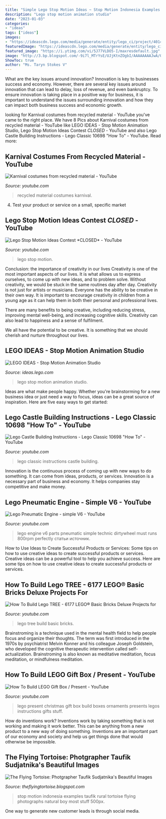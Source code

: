 ```yaml
---
title: "Simple Lego Stop Motion Ideas ~ Stop Motion Indonesia Examples Taufik Rural Tortoise Flying Photographs Natural Boy Most Stuff 500px"
description: "Lego stop motion animation studio"
date: "2023-01-03"
categories:
- "ideas"
tags: ["ideas"]
images:
- "https://ideascdn.lego.com/media/generate/entity/lego_ci/project/4014a71d-f3ec-494f-b7cb-d767e55664e1/1/resize:1600:900"
featuredImage: "https://ideascdn.lego.com/media/generate/entity/lego_ci/project/4014a71d-f3ec-494f-b7cb-d767e55664e1/1/resize:1600:900"
featured_image: "https://i.ytimg.com/vi/5J77VLDO5-I/maxresdefault.jpg"
image: "http://3.bp.blogspot.com/-9i7l_MTrYsE/UJjKtnZOgbI/AAAAAAAAJwA/O1GfksAvMKE/s1600/taufik-sudjatnikas-photographs-of-rural-indonesia-500px-the-flying-tortoise-002.jpg"
ShowToc: true
author: "Ms. Taryn Stokes V"
---
```



What are the key issues around innovation?
Innovation is key to businesses success and economy. However, there are several key issues around innovation that can lead to delay, loss of revenue, and even bankruptcy. To ensure innovation is taking place in a positive way for business, it is important to understand the issues surrounding innovation and how they can impact both business success and economic growth.

	

		
looking for Karnival costumes from recycled material - YouTube you've came to the right place. We have 8 Pics about Karnival costumes from recycled material - YouTube like LEGO IDEAS - Stop Motion Animation Studio, Lego Stop Motion Ideas Contest *CLOSED* - YouTube and also Lego Castle Building Instructions - Lego Classic 10698 &quot;How To&quot; - YouTube. Read more:
		
    
## Karnival Costumes From Recycled Material - YouTube

<img loading=lazy src="https://i.ytimg.com/vi/NUNZxLAhKQE/maxresdefault.jpg" onerror="this.onerror=null;this.src='https://tse1.mm.bing.net/th?id=OIP.5vyyBhOpO8ai1PDEA7ow-AHaEK&amp;pid=15.1';" alt="Karnival costumes from recycled material - YouTube">

_Source: youtube.com_

>recycled material costumes karnival. 

	

4. Test your product or service on a small, specific market

    
## Lego Stop Motion Ideas Contest *CLOSED* - YouTube

<img loading=lazy src="https://i.ytimg.com/vi/5J77VLDO5-I/maxresdefault.jpg" onerror="this.onerror=null;this.src='https://tse2.mm.bing.net/th?id=OIP.rOzrrrlxEkfTR6VtpEaKQAHaEK&amp;pid=15.1';" alt="Lego Stop Motion Ideas Contest *CLOSED* - YouTube">

_Source: youtube.com_

>lego stop motion. 

	

Conclusion: the importance of creativity in our lives
Creativity is one of the most important aspects of our lives. It is what allows us to express ourselves, to come up with new ideas, and to problem solve. Without creativity, we would be stuck in the same routines day after day.
Creativity is not just for artists or musicians. Everyone has the ability to be creative in their own way. It is important to encourage creativity in children from a young age as it can help them in both their personal and professional lives.

There are many benefits to being creative, including reducing stress, improving mental well-being, and increasing cognitive skills. Creativity can also lead to happiness and a sense of fulfilment.

We all have the potential to be creative. It is something that we should cherish and nurture throughout our lives.

    
## LEGO IDEAS - Stop Motion Animation Studio

<img loading=lazy src="https://ideascdn.lego.com/media/generate/entity/lego_ci/project/4014a71d-f3ec-494f-b7cb-d767e55664e1/1/resize:1600:900" onerror="this.onerror=null;this.src='https://tse3.mm.bing.net/th?id=OIP.PE_eUj_iP8NmBbLfgIBXVwHaE3&amp;pid=15.1';" alt="LEGO IDEAS - Stop Motion Animation Studio">

_Source: ideas.lego.com_

>lego stop motion animation studio. 

	

Ideas are what make people happy. Whether you're brainstorming for a new business idea or just need a way to focus, ideas can be a great source of inspiration. Here are five easy ways to get started: 

    
## Lego Castle Building Instructions - Lego Classic 10698 &quot;How To&quot; - YouTube

<img loading=lazy src="https://i.ytimg.com/vi/i7TsTxt3ldI/maxresdefault.jpg" onerror="this.onerror=null;this.src='https://tse3.mm.bing.net/th?id=OIP.o_j1l4kaxEoLAQmpxTa92wHaEK&amp;pid=15.1';" alt="Lego Castle Building Instructions - Lego Classic 10698 &quot;How To&quot; - YouTube">

_Source: youtube.com_

>lego classic instructions castle building. 

	

Innovation is the continuous process of coming up with new ways to do something. It can come from ideas, products, or services. Innovation is a necessary part of business and economy. It helps companies stay competitive and make money.

    
## Lego Pneumatic Engine - Simple V6 - YouTube

<img loading=lazy src="https://i.ytimg.com/vi/8sJHA4AIRag/maxresdefault.jpg" onerror="this.onerror=null;this.src='https://tse2.mm.bing.net/th?id=OIP.L54g2itkeJsjs-UeyyRe7wHaEK&amp;pid=15.1';" alt="Lego Pneumatic Engine - simple V6 - YouTube">

_Source: youtube.com_

>lego engine v6 parts pneumatic simple technic dirtywheel must runs 800rpm perfectly статьи источник. 

	

How to Use Ideas to Create Successful Products or Services: Some tips on how to use creative ideas to create successful products or services.
Creative ideas can be a powerful tool to help you achieve success. Here are some tips on how to use creative ideas to create successful products or services.

    
## How To Build Lego TREE - 6177 LEGO® Basic Bricks Deluxe Projects For

<img loading=lazy src="https://i.ytimg.com/vi/TklREHaWa5U/maxresdefault.jpg" onerror="this.onerror=null;this.src='https://tse3.mm.bing.net/th?id=OIP.6Hl_yvaG05hbeV7CWiOLrQHaEK&amp;pid=15.1';" alt="How To Build Lego TREE - 6177 LEGO® Basic Bricks Deluxe Projects for">

_Source: youtube.com_

>lego tree build basic bricks. 

	

Brainstroming is a technique used in the mental health field to help people focus and organize their thoughts. The term was first introduced in the 1970s by psychiatrist Melvin Konner and his colleague Joseph Goldstein, who developed the cognitive therapeutic intervention called self-actualization. Brainstroming is also known as meditative meditation, focus meditation, or mindfulness meditation.

    
## How To Build LEGO Gift Box / Present - YouTube

<img loading=lazy src="https://i.ytimg.com/vi/Us9z3bnzRX8/maxresdefault.jpg" onerror="this.onerror=null;this.src='https://tse2.mm.bing.net/th?id=OIP.TR87PfxaBthjQbV_SM7s2AHaEK&amp;pid=15.1';" alt="How To Build LEGO Gift Box / Present - YouTube">

_Source: youtube.com_

>lego present christmas gift box build boxes ornaments presents legos instructions gifts stuff. 

	

How do inventions work?
Inventions work by taking something that is not working and making it work better. This can be anything from a new product to a new way of doing something. Inventions are an important part of our economy and society and help us get things done that would otherwise be impossible.

    
## The Flying Tortoise: Photgrapher Taufik Sudjatnika&#039;s Beautiful Images

<img loading=lazy src="http://3.bp.blogspot.com/-9i7l_MTrYsE/UJjKtnZOgbI/AAAAAAAAJwA/O1GfksAvMKE/s1600/taufik-sudjatnikas-photographs-of-rural-indonesia-500px-the-flying-tortoise-002.jpg" onerror="this.onerror=null;this.src='https://tse1.mm.bing.net/th?id=OIP.aVoBEONCmCxhDDbO2bVXwwHaE5&amp;pid=15.1';" alt="The Flying Tortoise: Photgrapher Taufik Sudjatnika&#039;s Beautiful Images">

_Source: theflyingtortoise.blogspot.com_

>stop motion indonesia examples taufik rural tortoise flying photographs natural boy most stuff 500px. 

	

One way to generate new customer leads is through social media.

